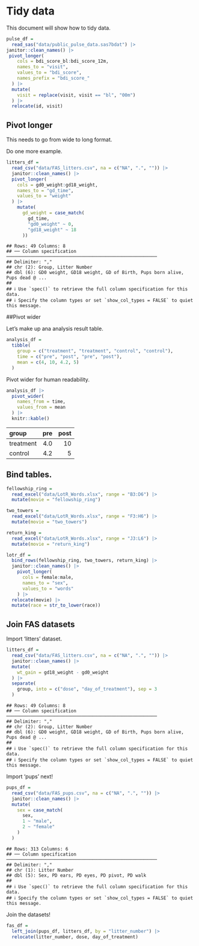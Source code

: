 Tidy data
================

This document will show how to tidy data.

``` r
pulse_df = 
  read_sas("data/public_pulse_data.sas7bdat") |>
janitor::clean_names() |>
 pivot_longer(
    cols = bdi_score_bl:bdi_score_12m,
    names_to = "visit",
    values_to = "bdi_score", 
    names_prefix = "bdi_score_"
  ) |>
  mutate(
    visit = replace(visit, visit == "bl", "00m")
  ) |>
  relocate(id, visit)
```

## Pivot longer

This needs to go from wide to long format.

Do one more example.

``` r
litters_df = 
  read_csv("data/FAS_litters.csv", na = c("NA", ".", "")) |>
  janitor::clean_names() |>
  pivot_longer(
    cols = gd0_weight:gd18_weight,
    names_to = "gd_time",
    values_to = "weight"
  ) |>
    mutate(
      gd_weight = case_match(
        gd_time,
        "gd0_weight" ~ 0,
        "gd18_weight" ~ 18
      ))
```

    ## Rows: 49 Columns: 8
    ## ── Column specification ────────────────────────────────────────────────────────
    ## Delimiter: ","
    ## chr (2): Group, Litter Number
    ## dbl (6): GD0 weight, GD18 weight, GD of Birth, Pups born alive, Pups dead @ ...
    ## 
    ## ℹ Use `spec()` to retrieve the full column specification for this data.
    ## ℹ Specify the column types or set `show_col_types = FALSE` to quiet this message.

\##Pivot wider

Let’s make up ana analysis result table.

``` r
analysis_df =
  tibble(
    group = c("treatment", "treatment", "control", "control"),
    time = c("pre", "post", "pre", "post"),
    mean = c(4, 10, 4.2, 5)
  )
```

Pivot wider for human readability.

``` r
analysis_df |>
  pivot_wider(
    names_from = time,
    values_from = mean
  ) |>
  knitr::kable()
```

| group     | pre | post |
|:----------|----:|-----:|
| treatment | 4.0 |   10 |
| control   | 4.2 |    5 |

## Bind tables.

``` r
fellowship_ring = 
  read_excel("data/LotR_Words.xlsx", range = "B3:D6") |>
  mutate(movie = "fellowship_ring")

two_towers = 
  read_excel("data/LotR_Words.xlsx", range = "F3:H6") |>
  mutate(movie = "two_towers")

return_king = 
  read_excel("data/LotR_Words.xlsx", range = "J3:L6") |>
  mutate(movie = "return_king")

lotr_df = 
  bind_rows(fellowship_ring, two_towers, return_king) |>
  janitor::clean_names() |>
    pivot_longer(
      cols = female:male,
      names_to = "sex", 
      values_to = "words"
    ) |>
  relocate(movie) |>
  mutate(race = str_to_lower(race))
```

## Join FAS datasets

Import ‘litters’ dataset.

``` r
litters_df = 
  read_csv("data/FAS_litters.csv", na = c("NA", ".", "")) |>
  janitor::clean_names() |>
  mutate(
    wt_gain = gd18_weight - gd0_weight
  ) |>
  separate(
    group, into = c("dose", "day_of_treatment"), sep = 3
  )
```

    ## Rows: 49 Columns: 8
    ## ── Column specification ────────────────────────────────────────────────────────
    ## Delimiter: ","
    ## chr (2): Group, Litter Number
    ## dbl (6): GD0 weight, GD18 weight, GD of Birth, Pups born alive, Pups dead @ ...
    ## 
    ## ℹ Use `spec()` to retrieve the full column specification for this data.
    ## ℹ Specify the column types or set `show_col_types = FALSE` to quiet this message.

Import ‘pups’ next!

``` r
pups_df = 
  read_csv("data/FAS_pups.csv", na = c("NA", ".", "")) |>
  janitor::clean_names() |>
  mutate(
    sex = case_match(
      sex,
      1 ~ "male",
      2 ~ "female"
    )
  )
```

    ## Rows: 313 Columns: 6
    ## ── Column specification ────────────────────────────────────────────────────────
    ## Delimiter: ","
    ## chr (1): Litter Number
    ## dbl (5): Sex, PD ears, PD eyes, PD pivot, PD walk
    ## 
    ## ℹ Use `spec()` to retrieve the full column specification for this data.
    ## ℹ Specify the column types or set `show_col_types = FALSE` to quiet this message.

Join the datasets!

``` r
fas_df = 
  left_join(pups_df, litters_df, by = "litter_number") |>
  relocate(litter_number, dose, day_of_treatment)
```
